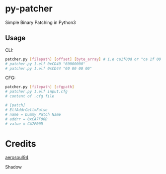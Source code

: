 # py-patcher

Simple Binary Patching in Python3

## Usage

CLI:

```bash
patcher.py [filepath] [offset] [byte_array] # i.e ca1f00d or "ca 1f 00 0d"
# patcher.py 1.elf 0xCD40 "60000000"
# patcher.py 1.elf 0xCD44 "60 00 00 00"
```

CFG:

```bash
patcher.py [filepath] [cfgpath]
# patcher.py 1.elf input.cfg
# content of .cfg file

# [patch]
# ElfAddrCell=False
# name = Dummy Patch Name
# addrr = 0xCA7F00D
# value = CA7F00D
```

# Credits

[aerosoul94](https://github.com/aerosoul94)

Shadow
